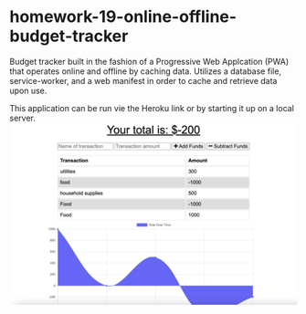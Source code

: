 # homework-19-online-offline-budget-tracker

Budget tracker built in the fashion of a Progressive Web Applcation (PWA) that operates online and offline by caching data. Utilizes a database file, service-worker, and a web manifest in order to cache and retrieve data upon use. 

This application can be run vie the Heroku link or by starting it up on a local server. 
![Screenshot](./assets/screenshot1.jpg)


